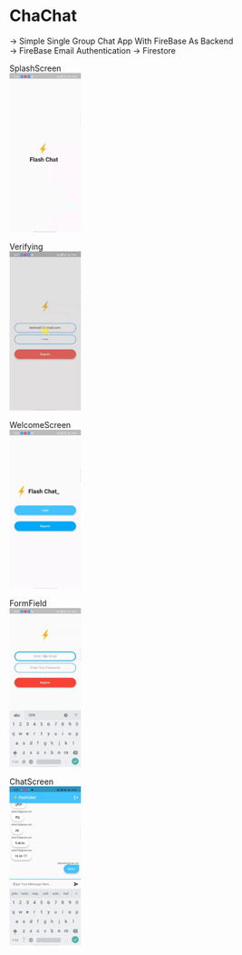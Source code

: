 # ChaChat

-> Simple Single Group Chat App With FireBase As Backend  
-> FireBase Email Authentication
-> Firestore

SplashScreen  
<img src="https://github.com/AzharKV/ChaChat/blob/master/screenshots/splash.jpg?raw=true" width="25%">

Verifying  
<img src="https://github.com/AzharKV/ChaChat/blob/master/screenshots/loading.jpg?raw=true" width="25%">

WelcomeScreen  
<img src="https://github.com/AzharKV/ChaChat/blob/master/screenshots/welcome.jpg?raw=true" width="25%">

FormField  
<img src="https://github.com/AzharKV/ChaChat/blob/master/screenshots/form.jpg?raw=true" width="25%">

ChatScreen  
<img src="https://github.com/AzharKV/ChaChat/blob/master/screenshots/chat.jpg?raw=true" width="25%">
